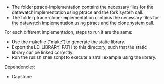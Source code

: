  - The folder ptrace-implementation contains the necessary files for the datawatch implementation using ptrace and the fork system call.
 - The folder ptrace-clone-implementation contains the necessary files for the datawatch implementation using ptrace and the clone system call.
 
 
 For each different implementation, steps to run it are the same:
 
 - Use the makefile ("make") to generate the static library.
 - <div>Export the LD_LIBRARY_PATH to this directory, such that the static library can be linked correctly.</div> 
 - Run the run.sh shell script to execute a small example using the library.
 
 
Dependencies:

 - Capstone
 
